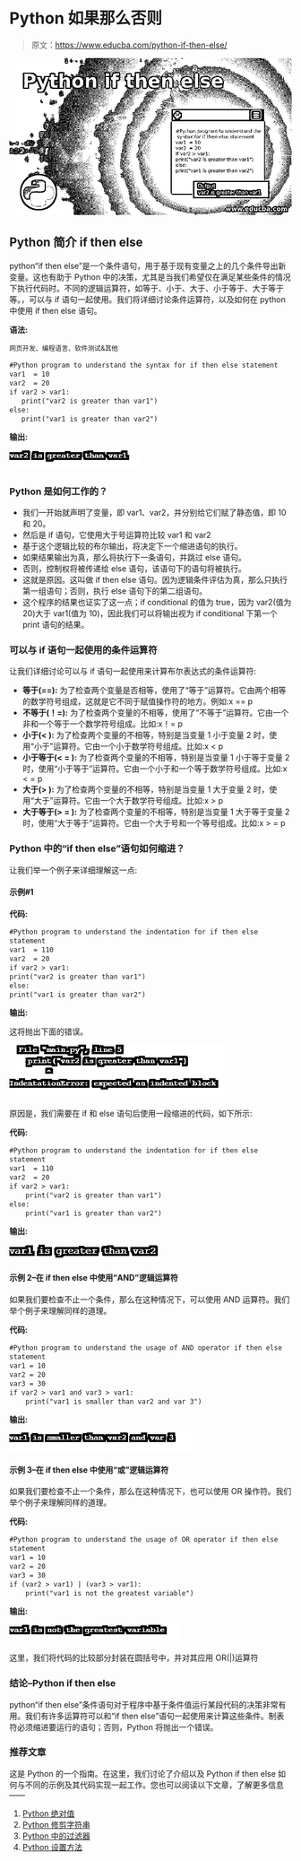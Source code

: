 # Python 如果那么否则

> 原文：<https://www.educba.com/python-if-then-else/>

![Python if then else](img/7edeb8501c67b07d4b58f607b599deea.png)



## Python 简介 if then else

python“if then else”是一个条件语句，用于基于现有变量之上的几个条件导出新变量。这也有助于 Python 中的决策，尤其是当我们希望仅在满足某些条件的情况下执行代码时。不同的逻辑运算符，如等于、小于、大于、小于等于、大于等于等。，可以与 if 语句一起使用。我们将详细讨论条件运算符，以及如何在 python 中使用 if then else 语句。

**语法:**

<small>网页开发、编程语言、软件测试&其他</small>

```
#Python program to understand the syntax for if then else statement
var1  = 10
var2  = 20
if var2 > var1:
   print("var2 is greater than var1")
else:
   print("var1 is greater than var2")
```

**输出:**

![Python if then else-1.1](img/f02154438d7e1fd40968d990e88cbe3c.png)



### Python 是如何工作的？

*   我们一开始就声明了变量，即 var1、var2，并分别给它们赋了静态值，即 10 和 20。
*   然后是 if 语句，它使用大于号运算符比较 var1 和 var2
*   基于这个逻辑比较的布尔输出，将决定下一个缩进语句的执行。
*   如果结果输出为真，那么将执行下一条语句，并跳过 else 语句。
*   否则，控制权将被传递给 else 语句，该语句下的语句将被执行。
*   这就是原因。这叫做 if then else 语句。因为逻辑条件评估为真，那么只执行第一组语句；否则，执行 else 语句下的第二组语句。
*   这个程序的结果也证实了这一点；if conditional 的值为 true，因为 var2(值为 20)大于 var1(值为 10)，因此我们可以将输出视为 if conditional 下第一个 print 语句的结果。

### 可以与 if 语句一起使用的条件运算符

让我们详细讨论可以与 if 语句一起使用来计算布尔表达式的条件运算符:

*   **等于(==):** 为了检查两个变量是否相等，使用了“等于”运算符。它由两个相等的数学符号组成，这就是它不同于赋值操作符的地方。例如:x == p
*   **不等于(！=):** 为了检查两个变量的不相等，使用了“不等于”运算符。它由一个非和一个等于一个数学符号组成。比如:x！= p
*   **小于(< ):** 为了检查两个变量的不相等，特别是当变量 1 小于变量 2 时，使用“小于”运算符。它由一个小于数学符号组成。比如:x < p
*   **小于等于(< = ):** 为了检查两个变量的不相等，特别是当变量 1 小于等于变量 2 时，使用“小于等于”运算符。它由一个小于和一个等于数学符号组成。比如:x < = p
*   **大于(> ):** 为了检查两个变量的不相等，特别是当变量 1 大于变量 2 时，使用“大于”运算符。它由一个大于数学符号组成。比如:x > p
*   **大于等于(> = ):** 为了检查两个变量的不相等，特别是当变量 1 大于等于变量 2 时，使用“大于等于”运算符。它由一个大于号和一个等号组成。比如:x > = p

### Python 中的“if then else”语句如何缩进？

让我们举一个例子来详细理解这一点:

#### 示例#1

**代码:**

```
#Python program to understand the indentation for if then else statement
var1  = 110
var2  = 20
if var2 > var1:
print("var2 is greater than var1")
else:
print("var1 is greater than var2")
```

**输出:**

这将抛出下面的错误。

![Python if then else-1.2](img/f03c769d6f97e92b3dad2427abd71411.png)



原因是，我们需要在 if 和 else 语句后使用一段缩进的代码，如下所示:

**代码:**

```
#Python program to understand the indentation for if then else statement
var1  = 110
var2  = 20
if var2 > var1:
    print("var2 is greater than var1")
else:
    print("var1 is greater than var2")
```

**输出:**

![Output-1.1...](img/712a5d154a62e931a026aef3925544ac.png)



#### 示例 2–在 if then else 中使用“AND”逻辑运算符

如果我们要检查不止一个条件，那么在这种情况下，可以使用 AND 运算符。我们举个例子来理解同样的道理。

**代码:**

```
#Python program to understand the usage of AND operator if then else statement
var1 = 10
var2 = 20
var3 = 30
if var2 > var1 and var3 > var1:
    print("var1 is smaller than var2 and var 3")
```

**输出:**

![Output-1.3](img/6f8ddcbda830412099f8210b94afbd40.png)



#### 示例 3–在 if then else 中使用“或”逻辑运算符

如果我们要检查不止一个条件，那么在这种情况下，也可以使用 OR 操作符。我们举个例子来理解同样的道理。

**代码:**

```
#Python program to understand the usage of OR operator if then else statement
var1 = 10
var2 = 20
var3 = 30
if (var2 > var1) | (var3 > var1):
    print("var1 is not the greatest variable")
```

**输出:**

![Output-1.4](img/850c6bb3987d7f2c21f4b3fc2c626802.png)



这里，我们将代码的比较部分封装在圆括号中，并对其应用 OR(|)运算符

### 结论–Python if then else

python“if then else”条件语句对于程序中基于条件值运行某段代码的决策非常有用。我们有许多运算符可以和“if then else”语句一起使用来计算这些条件。制表符必须缩进要运行的语句；否则，Python 将抛出一个错误。

### 推荐文章

这是 Python 的一个指南。在这里，我们讨论了介绍以及 Python if then else 如何与不同的示例及其代码实现一起工作。您也可以阅读以下文章，了解更多信息——

1.  [Python 绝对值](https://www.educba.com/python-absolute-value/)
2.  [Python 修剪字符串](https://www.educba.com/python-trim-string/)
3.  [Python 中的过滤器](https://www.educba.com/filter-in-python/)
4.  [Python 设置方法](https://www.educba.com/python-set-methods/)





